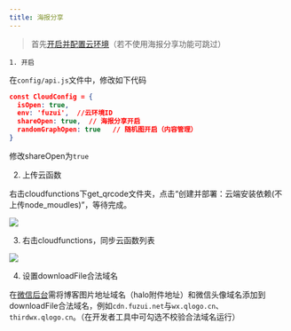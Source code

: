 ```yaml
---
title: 海报分享
---
```

>首先[开启并配置云环境](./open-cloud.md)（若不使用海报分享功能可跳过）

	1. 开启

在`config/api.js`文件中，修改如下代码
```json
const CloudConfig = {
  isOpen: true,
  env: 'fuzui',  //云环境ID
  shareOpen: true,  // 海报分享开启
  randomGraphOpen: true   // 随机图开启（内容管理）
}
```
修改shareOpen为`true`

2. 上传云函数

右击cloudfunctions下get_qrcode文件夹，点击“创建并部署：云端安装依赖(不上传node_moudles)”，等待完成。

![](https://oss.fuzui.net/img/003602_309f2b60_4988475.png)

3. 右击cloudfunctions，同步云函数列表

![](https://oss.fuzui.net/img/003602_52e131c9_4988475.png)

4. 设置downloadFile合法域名

在[微信后台](https://mp.weixin.qq.com/)需将博客图片地址域名（halo附件地址）和微信头像域名添加到downloadFile合法域名，例如`cdn.fuzui.net`与`wx.qlogo.cn`、`thirdwx.qlogo.cn`。（在开发者工具中可勾选不校验合法域名运行）